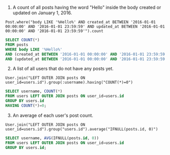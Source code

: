 1. A count of all posts having the word "Hello" inside the body created or updated on January 1, 2016.

```
Post.where("body LIKE '%Hello%' AND created_at BETWEEN '2016-01-01 00:00:00' AND '2016-01-01 23:59:59' AND updated_at BETWEEN '2016-01-01 00:00:00' AND '2016-01-01 23:59:59'").count
```

``` sql
SELECT COUNT(*)
FROM posts
WHERE body LIKE '%Hello%'
AND (created_at BETWEEN '2016-01-01 00:00:00' AND '2016-01-01 23:59:59')
AND (updated_at BETWEEN '2016-01-01 00:00:00' AND '2016-01-01 23:59:59');
```

2. A list of all users that do not have any posts yet.

```
User.join("LEFT OUTER JOIN posts ON user_id=users.id").group(:username).having("COUNT(*)=0")
```

``` sql
SELECT username, COUNT(*)
FROM users LEFT OUTER JOIN posts ON user_id=users.id
GROUP BY users.id
HAVING COUNT(*)=0;
```

3. An average of each user's post count.

```
User.join("LEFT OUTER JOIN posts ON user_id=users.id").group("users.id").average("IFNULL(posts.id, 0)")
```

``` sql
SELECT username, AVG(IFNULL(posts.id, 0))
FROM users LEFT OUTER JOIN posts ON user_id=users.id
GROUP BY users.id;
```
